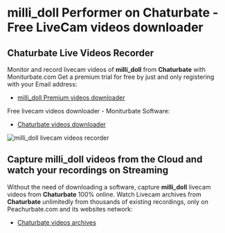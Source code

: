 # milli_doll Performer on Chaturbate - Free LiveCam videos downloader

## Chaturbate Live Videos Recorder

Monitor and record livecam videos of **milli_doll** from **Chaturbate** with Moniturbate.com
Get a premium trial for free by just and only registering with your Email address:
* [milli_doll Premium videos downloader](https://moniturbate.com/request-demo-licence-key.html)

Free livecam videos downloader - Moniturbate Software:
* [Chaturbate videos downloader](https://moniturbate.com/moniturbate-download-software.html)

![milli_doll livecam videos recorder](https://peachurnet.com/templates/moniturbate-software.png)


## Capture milli_doll videos from the Cloud and watch your recordings on Streaming

Without the need of downloading a software, capture **milli_doll** livecam videos from **Chaturbate** 100% online.
Watch Livecam archives from **Chaturbate** unlimitedly from thousands of existing recordings, only on Peachurbate.com and its websites network:
* [Chaturbate videos archives](https://peachurnet.com/)